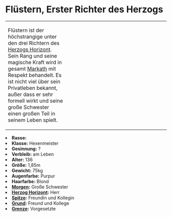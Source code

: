# Flüstern, Erster Richter des Herzogs

<primary-label ref="npc"/>

<secondary-label ref="tenebris"/>

<secondary-label ref="markath"/>

<secondary-label ref="thanatos"/>

<table>
<tr><td>
<p>
Flüstern ist der höchstrangige unter den drei Richtern des <a href="Horizont.md">Herzogs Horizont</a>. Sein Rang und
seine magische Kraft wird in gesamt <a href="Markath.md">Markath</a> mit Respekt behandelt. Es ist nicht viel über sein
Privatleben bekannt, außer dass er sehr formell wirkt und seine große Schwester einen großen Teil in seinem Leben
spielt.
</p>

</td><td width="300">
<!-- Edit here -->
<img src="fluestern.png" alt="" />
</td></tr>
</table>

<procedure title="Allgemeine Informationen">
<list columns="2">
<li><b>Rasse:</b> <a href="Folks.md" anchor="tieflinge"></a></li>
<li><b>Klasse:</b> Hexenmeister</li>
<li><b>Gesinnung:</b> ?</li>
<li><b>Verbleib:</b> am Leben</li>
</list>
</procedure>

<procedure title="Aussehen">
<list columns="3">
<li><b>Alter:</b> 136</li>
<li><b>Größe:</b> 1,85m</li>
<li><b>Gewicht:</b> 75kg</li>
<li><b>Augenfarbe:</b> Purpur</li>
<li><b>Haarfarbe:</b> Blond</li>
</list>
</procedure>

<procedure title="Beziehungen">
<list columns="2">
<li><b><a href="Morgen.md">Morgen</a>:</b> Große Schwester</li>
<li><b><a href="Horizont.md">Herzog Horizont</a>:</b> Herr</li>
<li><b><a href="Spitze.md">Spitze</a>:</b> Freundin und Kollegin</li>
<li><b><a href="Grund.md">Grund</a>:</b> Freund und Kollege</li>
<li><b><a href="Grenze.md">Grenze</a>:</b> Vorgesetzte <!-- und heimliche Liebe --></li>
</list>
</procedure>

<!--
## Notizen

- **Ziele:** 
- **Geheimnisse:** 
-->